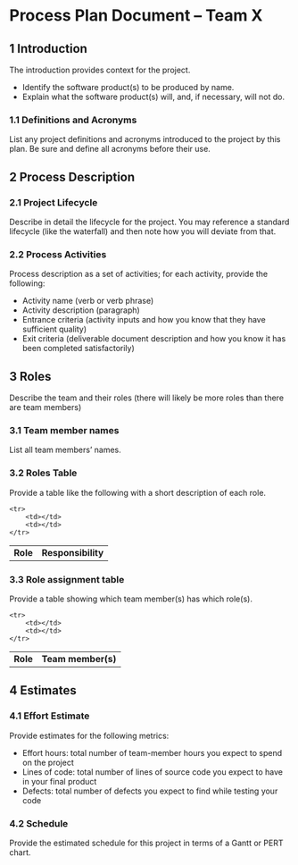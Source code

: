 # Process Plan Document – Team X

## 1 Introduction
The introduction provides context for the project.
* Identify the software product(s) to be produced by name.
* Explain what the software product(s) will, and, if necessary, will not do.

### 1.1 Definitions and Acronyms
List any project definitions and acronyms introduced to the project by this plan. Be sure and define all acronyms before their use.

## 2 Process Description

### 2.1 Project Lifecycle
Describe in detail the lifecycle for the project.  You may reference a standard lifecycle (like the waterfall) and then note how you will deviate from that.

### 2.2 Process Activities
Process description as a set of activities; for each activity, provide the following:
* Activity name (verb or verb phrase)
* Activity description (paragraph)
* Entrance criteria (activity inputs and how you know that they have sufficient quality)
* Exit criteria (deliverable document description and how you know it has been completed satisfactorily)

## 3 Roles
Describe the team and their roles (there will likely be more roles than there are team members)

### 3.1 Team member names
List all team members’ names.

### 3.2 Roles Table
Provide a table like the following with a short description of each role.

<table>
<tbody>
	<tr>
		<td><b>Role</b></td>
		<td><b>Responsibility</b></td>
	</tr>

	<tr>
		<td></td>
		<td></td>
	</tr>
</tbody>
</table>

### 3.3 Role assignment table
Provide a table showing which team member(s) has which role(s).

<table>
<tbody>
	<tr>
		<td><b>Role</b></td>
		<td><b>Team member(s)</b></td>
	</tr>

	<tr>
		<td></td>
		<td></td>
	</tr>
</tbody>
</table>

## 4 Estimates

### 4.1 Effort Estimate
Provide estimates for the following metrics:
* Effort hours: total number of team-member hours you expect to spend on the project
* Lines of code: total number of lines of source code you expect to have in your final product
* Defects: total number of defects you expect to find while testing your code

### 4.2 Schedule
Provide the estimated schedule for this project in terms of a Gantt or PERT chart.


